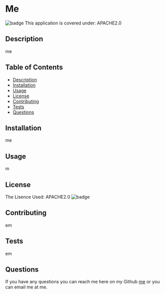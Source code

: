 
# Me
![badge](https://img.shields.io/badge/license-APACHE2.0-blue.svg)
This application is covered under: APACHE2.0

## Description
me

## Table of Contents
- [Description](#description)
- [Installation](#installation)
- [Usage](#usage)
- [License](#license)
- [Contributing](#contributing)
- [Tests](#tests)
- [Questions](#questions)

## Installation
me

## Usage
m

## License
The Lisence Used: APACHE2.0
![badge](https://img.shields.io/badge/license-APACHE2.0-blue.svg)

## Contributing
em

## Tests
em

## Questions
If you have any questions you can reach me here on my Github [me](https://github.com/me) or you can email me at me. 
